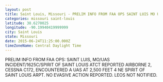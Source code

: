 ```yaml
---
layout: post
title: Saint Louis, Missouri - PRELIM INFO FROM FAA OPS SAINT LUIS MO UAS INCIDENT 1625C SPIRIT OF SAINT LOUIS
categories: missouri saint-louis
latitude: 38.6270025
longitude: -90.19940419999999
city: Saint Louis
state: Missouri
date: 2015-06-24T11:25:00.000Z
timeZoneName: Central Daylight Time
---
```


PRELIM INFO FROM FAA OPS: SAINT LUIS, MO/UAS INCIDENT/1625C/SPIRIT OF SAINT LOUIS ATCT REPORTED AIRBORNE 2, CESSNA C172, ENCOUNTERED A UAS AT 2,500 FEET 4 NE SPIRIT OF SAINT LOUIS ARPT. NO EVASIVE ACTION REPORTED. LEOS NOT NOTIFIED. 